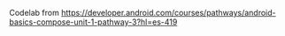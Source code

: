 Codelab from https://developer.android.com/courses/pathways/android-basics-compose-unit-1-pathway-3?hl=es-419
